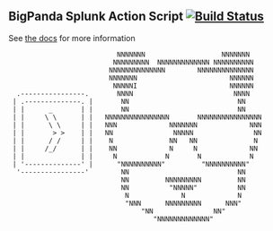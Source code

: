 ## BigPanda Splunk Action Script [![Build Status](https://travis-ci.org/bigpandaio/bigpanda-splunk.svg?branch=master)](https://travis-ci.org/bigpandaio/bigpanda-splunk)

See [the docs](https://docs.bigpanda.io/integrations/index.html#splunk) for more information

            
                               NNNNNNN                   NNNNNNN
                              NNNNNNNNN  NNNNNNNNNNNNN NNNNNNNNNN
                             NNNNNNNNNNNNNN        NNNNNNNNNNNNNN
                             NNNNNNN                       NNNNNN
                              NNNNNI                       NNNNNN  
      .----------------.       NNNN                         NNNN    
     | .--------------. |       NN                           NN     
     | |      _       | |       NN                           NN    
     | |     \ \      | |   NNNNNNNNNNNNNNNN       NNNNNNNNNNNNNNNN
     | |      \ \     | |   NNN             NNNNNNN             NNN
     | |       > >    | |   NN               NNNNN               NN
     | |      / /     | |    N              NN   NN              N 
     | |     /_/      | |    NN             N     N             NN 
     | |              | |     N            N       N            N  
     | '--------------' |      "NNNNNNNNNN"         "NNNNNNNNNN"  
      '----------------'        NN                           NN
                                NN         NNNNNNNNN         NN
                                NN          "NNNNN"          NN
                                 N             N             N
                                 "NNN      NNNNNNNNN      NNN"
                                     "NN               NN"
                                        "NNNNNNNNNNNNN"            
